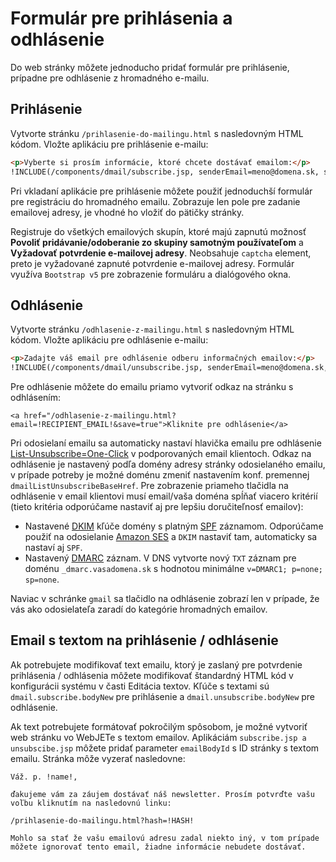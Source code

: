 # Formulár pre prihlásenia a odhlásenie

Do web stránky môžete jednoducho pridať formulár pre prihlásenie, prípadne pre odhlásenie z hromadného e-mailu.

## Prihlásenie

Vytvorte stránku ```/prihlasenie-do-mailingu.html``` s nasledovným HTML kódom. Vložte aplikáciu pre prihlásenie e-mailu:

```html
<p>Vyberte si prosím informácie, ktoré chcete dostávať emailom:</p>
!INCLUDE(/components/dmail/subscribe.jsp, senderEmail=meno@domena.sk, senderName="Ľuboš Balát")!
```

Pri vkladaní aplikácie pre prihlásenie môžete použiť jednoduchší formulár pre registráciu do hromadného emailu. Zobrazuje len pole pre zadanie emailovej adresy, je vhodné ho vložiť do pätičky stránky.

Registruje do všetkých emailových skupín, ktoré majú zapnutú možnosť **Povoliť pridávanie/odoberanie zo skupiny samotným používateľom** a **Vyžadovať potvrdenie e-mailovej adresy**. Neobsahuje ```captcha``` element, preto je vyžadované zapnuté potvrdenie e-mailovej adresy. Formulár využíva ```Bootstrap v5``` pre zobrazenie formuláru a dialógového okna.

## Odhlásenie

Vytvorte stránku ```/odhlasenie-z-mailingu.html``` s nasledovným HTML kódom. Vložte aplikáciu pre odhlásenie e-mailu:

```html
<p>Zadajte váš email pre odhlásenie odberu informačných emailov:</p>
!INCLUDE(/components/dmail/unsubscribe.jsp, senderEmail=meno@domena.sk, senderName="Ľuboš Balát")!
```
Pre odhlásenie môžete do emailu priamo vytvoriť odkaz na stránku s odhlásením:

```<a href="/odhlasenie-z-mailingu.html?email=!RECIPIENT_EMAIL!&save=true">Kliknite pre odhlásenie</a>```

Pri odosielaní emailu sa automaticky nastaví hlavička emailu pre odhlásenie [List-Unsubscribe=One-Click](https://support.google.com/a/answer/81126#subscriptions) v podporovaných email klientoch. Odkaz na odhlásenie je nastavený podľa domény adresy stránky odosielaného emailu, v prípade potreby je možné doménu zmeniť nastavením konf. premennej `dmailListUnsubscribeBaseHref`. Pre zobrazenie priameho tlačidla na odhlásenie v email klientovi musí email/vaša doména spĺňať viacero kritérií (tieto kritéria odporúčame nastaviť aj pre lepšiu doručiteľnosť emailov):

- Nastavené [DKIM](https://www.dkim.org) kľúče domény s platným [SPF](https://sk.wikipedia.org/wiki/Sender_Policy_Framework) záznamom. Odporúčame použiť na odosielanie [Amazon SES](../../../../install/config/README.md#nastavenie-amazon-ses) a `DKIM` nastaviť tam, automaticky sa nastaví aj `SPF`.
- Nastavený [DMARC](https://dmarc.org) záznam. V DNS vytvorte nový `TXT` záznam pre doménu `_dmarc.vasadomena.sk` s hodnotou minimálne `v=DMARC1; p=none; sp=none`.

Naviac v schránke `gmail` sa tlačidlo na odhlásenie zobrazí len v prípade, že vás ako odosielateľa zaradí do kategórie hromadných emailov.

## Email s textom na prihlásenie / odhlásenie

Ak potrebujete modifikovať text emailu, ktorý je zaslaný pre potvrdenie prihlásenia / odhlásenia môžete modifikovať štandardný HTML kód v konfigurácii systému v časti Editácia textov. Kľúče s textami sú ```dmail.subscribe.bodyNew``` pre prihlásenie a ```dmail.unsubscribe.bodyNew``` pre odhlásenie.

Ak text potrebujete formátovať pokročilým spôsobom, je možné vytvoriť web stránku vo WebJETe s textom emailov. Aplikáciám ```subscribe.jsp a unsubscibe.jsp``` môžete pridať parameter ```emailBodyId``` s ID stránky s textom emailu. Stránka môže vyzerať nasledovne:

```
Váž. p. !name!,

ďakujeme vám za záujem dostávať náš newsletter. Prosím potvrďte vašu voľbu kliknutím na nasledovnú linku:

/prihlasenie-do-mailingu.html?hash=!HASH!

Mohlo sa stať že vašu emailovú adresu zadal niekto iný, v tom prípade môžete ignorovať tento email, žiadne informácie nebudete dostávať.
```